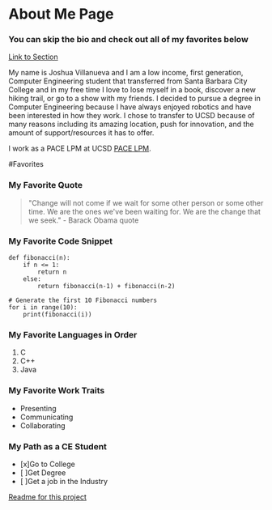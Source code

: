 # About Me Page

### You can skip the bio and check out all of my favorites below

[Link to Section](#Favorites)

My name is Joshua Villanueva and I am a low income, first generation, Computer Engineering student that transferred from Santa Barbara City College and in my free time I love to lose myself in a book, discover a new hiking trail, or go to a show with my friends. I decided to pursue a degree in Computer Engineering because I have always enjoyed robotics and have been interested in how they work. I chose to transfer to UCSD because of many reasons including its amazing location, push for innovation, and the amount of support/resources it has to offer.


I work as a PACE LPM at UCSD [PACE LPM](https://csepace.ucsd.edu/).


#Favorites

### **My Favorite Quote**
> "Change will not come if we wait for some other person or some other time. We are the ones we've been waiting for. We are the change that we seek." - Barack Obama quote


### **My Favorite Code Snippet**
```
def fibonacci(n):
    if n <= 1:
        return n
    else:
        return fibonacci(n-1) + fibonacci(n-2)

# Generate the first 10 Fibonacci numbers
for i in range(10):
    print(fibonacci(i))

```

### My Favorite Languages in Order
1. C
2. C++
3. Java

### My Favorite Work Traits
- Presenting
- Communicating
- Collaborating

### My Path as a CE Student
- [x]Go to College
- [ ]Get Degree
- [ ]Get a job in the Industry

[Readme for this project](README.md)